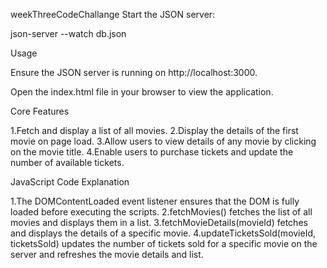 weekThreeCodeChallange
Start the JSON server:

json-server --watch db.json

Usage

Ensure the JSON server is running on http://localhost:3000.

Open the index.html file in your browser to view the application.

Core Features

1.Fetch and display a list of all movies. 2.Display the details of the first movie on page load. 3.Allow users to view details of any movie by clicking on the movie title. 4.Enable users to purchase tickets and update the number of available tickets.

JavaScript Code Explanation

1.The DOMContentLoaded event listener ensures that the DOM is fully loaded before executing the scripts. 2.fetchMovies() fetches the list of all movies and displays them in a list. 3.fetchMovieDetails(movieId) fetches and displays the details of a specific movie. 4.updateTicketsSold(movieId, ticketsSold) updates the number of tickets sold for a specific movie on the server and refreshes the movie details and list.
